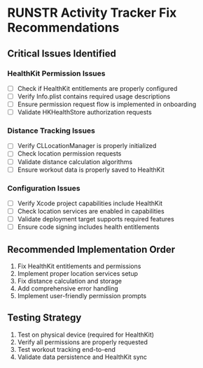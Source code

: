 # RUNSTR Activity Tracker Fix Recommendations

## Critical Issues Identified

### HealthKit Permission Issues
- [ ] Check if HealthKit entitlements are properly configured
- [ ] Verify Info.plist contains required usage descriptions
- [ ] Ensure permission request flow is implemented in onboarding
- [ ] Validate HKHealthStore authorization requests

### Distance Tracking Issues  
- [ ] Verify CLLocationManager is properly initialized
- [ ] Check location permission requests
- [ ] Validate distance calculation algorithms
- [ ] Ensure workout data is properly saved to HealthKit

### Configuration Issues
- [ ] Verify Xcode project capabilities include HealthKit
- [ ] Check location services are enabled in capabilities
- [ ] Validate deployment target supports required features
- [ ] Ensure code signing includes health entitlements

## Recommended Implementation Order
1. Fix HealthKit entitlements and permissions
2. Implement proper location services setup
3. Fix distance calculation and storage
4. Add comprehensive error handling
5. Implement user-friendly permission prompts

## Testing Strategy
1. Test on physical device (required for HealthKit)
2. Verify all permissions are properly requested
3. Test workout tracking end-to-end
4. Validate data persistence and HealthKit sync
